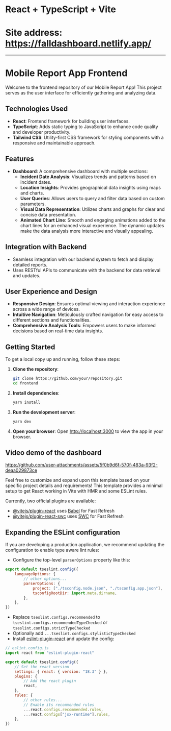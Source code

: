 # React + TypeScript + Vite

# Site address: https://falldashboard.netlify.app/

---

# Mobile Report App Frontend

Welcome to the frontend repository of our Mobile Report App! This project serves as the user interface for efficiently gathering and analyzing data.

## Technologies Used

- **React**: Frontend framework for building user interfaces.
- **TypeScript**: Adds static typing to JavaScript to enhance code quality and developer productivity.
- **Tailwind CSS**: Utility-first CSS framework for styling components with a responsive and maintainable approach.

## Features

- **Dashboard**: A comprehensive dashboard with multiple sections:
  - **Incident Date Analysis**: Visualizes trends and patterns based on incident dates.
  - **Location Insights**: Provides geographical data insights using maps and charts.
  - **User Queries**: Allows users to query and filter data based on custom parameters.
  - **Visual Data Representation**: Utilizes charts and graphs for clear and concise data presentation.
  - **Animated Chart Line**: Smooth and engaging animations added to the chart lines for an enhanced visual experience. The dynamic updates make the data analysis more interactive and visually appealing.

## Integration with Backend

- Seamless integration with our backend system to fetch and display detailed reports.
- Uses RESTful APIs to communicate with the backend for data retrieval and updates.

## User Experience and Design

- **Responsive Design**: Ensures optimal viewing and interaction experience across a wide range of devices.
- **Intuitive Navigation**: Meticulously crafted navigation for easy access to different sections and functionalities.
- **Comprehensive Analysis Tools**: Empowers users to make informed decisions based on real-time data insights.

## Getting Started

To get a local copy up and running, follow these steps:

1. **Clone the repository**:
   ```bash
   git clone https://github.com/your/repository.git
   cd frontend
   ```

2. **Install dependencies**:
   ```bash
   yarn install
   ```

3. **Run the development server**:
   ```bash
   yarn dev
   ```

4. **Open your browser**:
   Open [http://localhost:3000](http://localhost:3000) to view the app in your browser.

## Video demo of the dashboard


https://github.com/user-attachments/assets/5f0b9d6f-570f-483a-93f2-deaa029873ce





Feel free to customize and expand upon this template based on your specific project details and requirements!
This template provides a minimal setup to get React working in Vite with HMR and some ESLint rules.

Currently, two official plugins are available:

- [@vitejs/plugin-react](https://github.com/vitejs/vite-plugin-react/blob/main/packages/plugin-react/README.md) uses [Babel](https://babeljs.io/) for Fast Refresh
- [@vitejs/plugin-react-swc](https://github.com/vitejs/vite-plugin-react-swc) uses [SWC](https://swc.rs/) for Fast Refresh

## Expanding the ESLint configuration

If you are developing a production application, we recommend updating the configuration to enable type aware lint rules:

- Configure the top-level `parserOptions` property like this:

```js
export default tseslint.config({
	languageOptions: {
		// other options...
		parserOptions: {
			project: ["./tsconfig.node.json", "./tsconfig.app.json"],
			tsconfigRootDir: import.meta.dirname,
		},
	},
})
```

- Replace `tseslint.configs.recommended` to `tseslint.configs.recommendedTypeChecked` or `tseslint.configs.strictTypeChecked`
- Optionally add `...tseslint.configs.stylisticTypeChecked`
- Install [eslint-plugin-react](https://github.com/jsx-eslint/eslint-plugin-react) and update the config:

```js
// eslint.config.js
import react from "eslint-plugin-react"

export default tseslint.config({
	// Set the react version
	settings: { react: { version: "18.3" } },
	plugins: {
		// Add the react plugin
		react,
	},
	rules: {
		// other rules...
		// Enable its recommended rules
		...react.configs.recommended.rules,
		...react.configs["jsx-runtime"].rules,
	},
})
```
